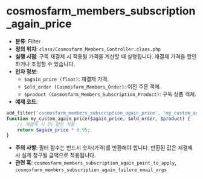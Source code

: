 # cosmosfarm_members_subscription_again_price

- **분류**: Filter
- **정의 위치**: `class/Cosmosfarm_Members_Controller.class.php`
- **실행 시점**: 구독 재결제 시 적용될 가격을 계산할 때 실행됩니다. 재결제 가격을 할인하거나 조정할 수 있습니다.
- **인자 정보**:
  - `$again_price (float)`: 재결제 가격.
  - `$old_order (Cosmosfarm_Members_Order)`: 이전 주문 객체.
  - `$product (Cosmosfarm_Members_Subscription_Product)`: 구독 상품 객체.
- **예제 코드**:

```php
add_filter('cosmosfarm_members_subscription_again_price', 'my_custom_again_price', 10, 3);
function my_custom_again_price($again_price, $old_order, $product) {
    // 재결제 시 5% 할인 적용
    return $again_price * 0.95;
}
```

- **주의 사항**: 필터 함수는 반드시 숫자(가격)를 반환해야 합니다. 반환된 값은 재결제 시 실제 청구될 금액으로 적용됩니다.
- **관련 훅**: `cosmosfarm_members_subscription_again_point_to_apply`, `cosmosfarm_members_subscription_again_failure_email_args`
